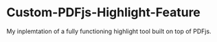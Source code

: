 # Custom-PDFjs-Highlight-Feature
My inplemtation of a fully functioning highlight tool built on top of PDFjs. 
